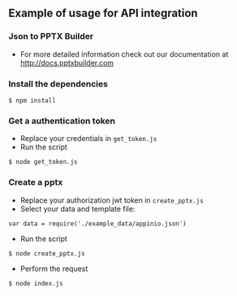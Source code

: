 ## Example of usage for API integration

### Json to PPTX Builder
- For more detailed information check out our documentation at http://docs.pptxbuilder.com

### Install the dependencies
`$ npm install`

### Get a authentication token
- Replace your credentials in `get_token.js`
- Run the script

`$ node get_token.js`

### Create a pptx
- Replace your authorization jwt token in `create_pptx.js` 
- Select your data and template file:

`var data = require('./example_data/appinio.json')`

- Run the script

`$ node create_pptx.js`

- Perform the request

`$ node index.js`


